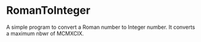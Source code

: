 # RomanToInteger
A simple program to convert a Roman number to Integer number. It converts a maximum nbwr of MCMXCIX.

